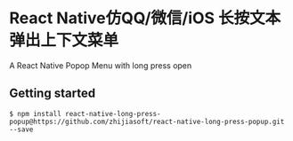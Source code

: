 # React Native仿QQ/微信/iOS 长按文本弹出上下文菜单
A React Native Popop Menu with long press open

## Getting started

`$ npm install react-native-long-press-popup@https://github.com/zhijiasoft/react-native-long-press-popup.git --save`

